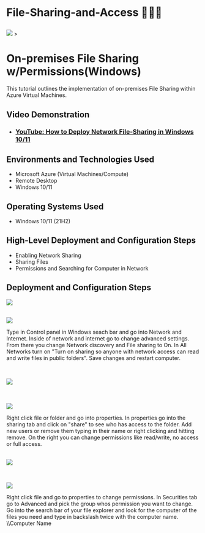 # File-Sharing-and-Access 🫱🏻‍🫲 <p align="center">
<img src="https://github.com/Klinsmannn/File-Sharing-and-Access/assets/146140975/3f104de9-b975-425a-8031-0edc0e3a69e8">
>
</p>

<h1>On-premises File Sharing w/Permissions(Windows)</h1>
This tutorial outlines the implementation of on-premises File Sharing within Azure Virtual Machines.<br />


<h2>Video Demonstration</h2>

- ### [YouTube: How to Deploy Network File-Sharing in Windows 10/11](https://www.youtube.com/watch?v=D_OsSGe9tNI)

<h2>Environments and Technologies Used</h2>

- Microsoft Azure (Virtual Machines/Compute)
- Remote Desktop
- Windows 10/11

<h2>Operating Systems Used </h2>

- Windows 10/11 (21H2)

<h2>High-Level Deployment and Configuration Steps</h2>

- Enabling Network Sharing
- Sharing Files
- Permissions and Searching for Computer in Network

<h2>Deployment and Configuration Steps</h2>

<p>
<img src="https://github.com/Klinsmannn/File-Sharing-and-Access/assets/146140975/1dfdca70-ff41-446c-a19d-33b46984ac3a">
</p>
<p>
  <br />
  <img src="https://github.com/Klinsmannn/File-Sharing-and-Access/assets/146140975/ed4e23b1-031f-4f26-8beb-b3eb5ba5bdf1">

  Type in Control panel in Windows seach bar and go into Network and Internet. Inside of network and internet go to change advanced settings. From there you change Network discovery and File sharing to On.  In All Networks turn on "Turn on sharing so anyone with network access can read and write files in public folders". Save changes and restart computer.
</p>
<br />

<p>
<p>
<img src="https://github.com/Klinsmannn/File-Sharing-and-Access/assets/146140975/ecd93f41-96e5-48c0-9c21-c72741954f88">

</p>
<p>
<br />
<br />
  
<img src="https://github.com/Klinsmannn/File-Sharing-and-Access/assets/146140975/3919ad64-014b-4060-afac-9b42fb1de11c">
<br />

  Right click file or folder and go into properties. In properties go into the sharing tab and click on "share" to see who has access to the folder. Add new users or remove them typing in their name or right clicking and hitting remove. On the right you can change permissions like read/write, no access or full access. 
</p>
<br />

<img src="https://github.com/Klinsmannn/File-Sharing-and-Access/assets/146140975/97bc7dae-d37e-41fd-a91e-f4c84fd162b1">
<p>
<br />  
</p>


<img src="https://github.com/Klinsmannn/File-Sharing-and-Access/assets/146140975/3987773e-ba5c-4996-af6b-2623d5d97413">
</p>
<p>
 Right click file and go to properties to change permissions. In Securities tab go to Advanced and pick the group whos permission you want to change. Go into the search bar of your file explorer and look for the computer of the files you need and type in backslash twice with the computer name.    \\Computer Name
  
</p>
<br />
